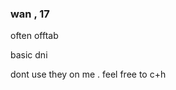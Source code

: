 ### wan , 17
often offtab 

basic dni

dont use they on me . feel free to c+h 
<!--
**wanderingEccentric/wanderingEccentric** is a ✨ _special_ ✨ repository because its `README.md` (this file) appears on your GitHub profile.
